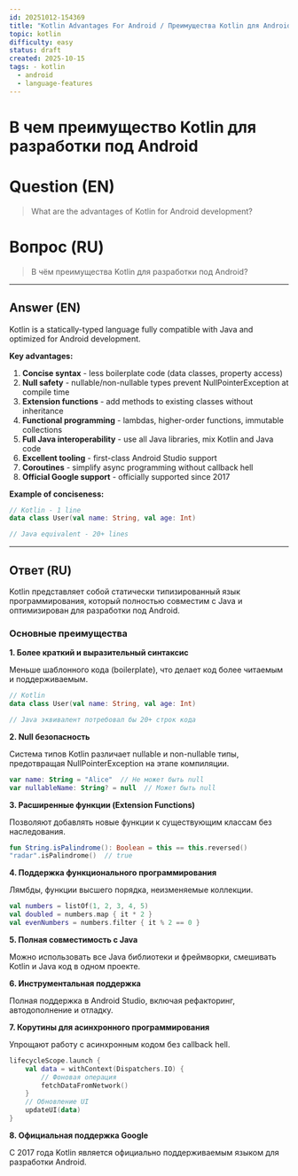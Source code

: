 ```yaml
---
id: 20251012-154369
title: "Kotlin Advantages For Android / Преимущества Kotlin для Android"
topic: kotlin
difficulty: easy
status: draft
created: 2025-10-15
tags: - kotlin
  - android
  - language-features
---
```

# В чем преимущество Kotlin для разработки под Android

# Question (EN)
> What are the advantages of Kotlin for Android development?

# Вопрос (RU)
> В чём преимущества Kotlin для разработки под Android?

---

## Answer (EN)

Kotlin is a statically-typed language fully compatible with Java and optimized for Android development.

**Key advantages:**
1. **Concise syntax** - less boilerplate code (data classes, property access)
2. **Null safety** - nullable/non-nullable types prevent NullPointerException at compile time
3. **Extension functions** - add methods to existing classes without inheritance
4. **Functional programming** - lambdas, higher-order functions, immutable collections
5. **Full Java interoperability** - use all Java libraries, mix Kotlin and Java code
6. **Excellent tooling** - first-class Android Studio support
7. **Coroutines** - simplify async programming without callback hell
8. **Official Google support** - officially supported since 2017

**Example of conciseness:**
```kotlin
// Kotlin - 1 line
data class User(val name: String, val age: Int)

// Java equivalent - 20+ lines
```

---

## Ответ (RU)

Kotlin представляет собой статически типизированный язык программирования, который полностью совместим с Java и оптимизирован для разработки под Android.

### Основные преимущества

**1. Более краткий и выразительный синтаксис**

Меньше шаблонного кода (boilerplate), что делает код более читаемым и поддерживаемым.

```kotlin
// Kotlin
data class User(val name: String, val age: Int)

// Java эквивалент потребовал бы 20+ строк кода
```

**2. Null безопасность**

Система типов Kotlin различает nullable и non-nullable типы, предотвращая NullPointerException на этапе компиляции.

```kotlin
var name: String = "Alice"  // Не может быть null
var nullableName: String? = null  // Может быть null
```

**3. Расширенные функции (Extension Functions)**

Позволяют добавлять новые функции к существующим классам без наследования.

```kotlin
fun String.isPalindrome(): Boolean = this == this.reversed()
"radar".isPalindrome()  // true
```

**4. Поддержка функционального программирования**

Лямбды, функции высшего порядка, неизменяемые коллекции.

```kotlin
val numbers = listOf(1, 2, 3, 4, 5)
val doubled = numbers.map { it * 2 }
val evenNumbers = numbers.filter { it % 2 == 0 }
```

**5. Полная совместимость с Java**

Можно использовать все Java библиотеки и фреймворки, смешивать Kotlin и Java код в одном проекте.

**6. Инструментальная поддержка**

Полная поддержка в Android Studio, включая рефакторинг, автодополнение и отладку.

**7. Корутины для асинхронного программирования**

Упрощают работу с асинхронным кодом без callback hell.

```kotlin
lifecycleScope.launch {
    val data = withContext(Dispatchers.IO) {
        // Фоновая операция
        fetchDataFromNetwork()
    }
    // Обновление UI
    updateUI(data)
}
```

**8. Официальная поддержка Google**

С 2017 года Kotlin является официально поддерживаемым языком для разработки Android.
